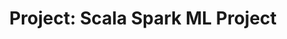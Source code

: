 ---
title: "Project: Scala Spark ML Project"
excerpt: "Kickstarter campaigns - text classification - Scala RDD 
- create a ML Pipeline of 10 stages
- hyperparamater tuning with grid search"
git_url: "https://github.com/wangyangparis/spark_project_kickstarter_2019_2020"
image: "https://upload.wikimedia.org/wikipedia/commons/f/f3/Apache_Spark_logo.svg"
publish: true
---